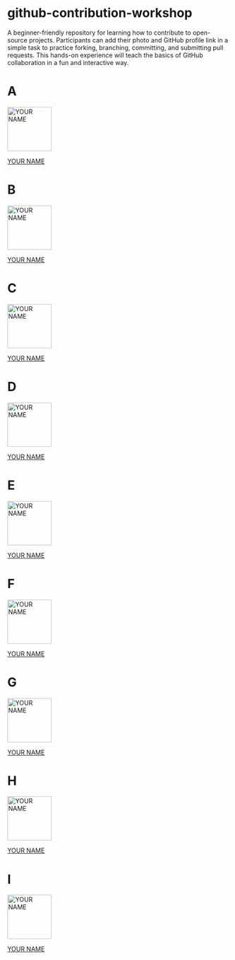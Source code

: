 # github-contribution-workshop
A beginner-friendly repository for learning how to contribute to open-source projects. Participants can add their photo and GitHub profile link in a simple task to practice forking, branching, committing, and submitting pull requests. This hands-on experience will teach the basics of GitHub collaboration in a fun and interactive way.


# A
<img src="PHOTO_URL" width="100px" alt="YOUR NAME"/>  
<p><a href="GITHUB_PROFILE_URL" target="_blank">YOUR NAME</a></p>  

# B
<img src="PHOTO_URL" width="100px" alt="YOUR NAME"/>  
<p><a href="GITHUB_PROFILE_URL" target="_blank">YOUR NAME</a></p>  

# C
<img src="PHOTO_URL" width="100px" alt="YOUR NAME"/>  
<p><a href="GITHUB_PROFILE_URL" target="_blank">YOUR NAME</a></p>  

# D
<img src="PHOTO_URL" width="100px" alt="YOUR NAME"/>  
<p><a href="GITHUB_PROFILE_URL" target="_blank">YOUR NAME</a></p>  

# E
<img src="PHOTO_URL" width="100px" alt="YOUR NAME"/>  
<p><a href="GITHUB_PROFILE_URL" target="_blank">YOUR NAME</a></p>  

# F
<img src="PHOTO_URL" width="100px" alt="YOUR NAME"/>  
<p><a href="GITHUB_PROFILE_URL" target="_blank">YOUR NAME</a></p>  

# G
<img src="PHOTO_URL" width="100px" alt="YOUR NAME"/>  
<p><a href="GITHUB_PROFILE_URL" target="_blank">YOUR NAME</a></p>  

# H
<img src="PHOTO_URL" width="100px" alt="YOUR NAME"/>  
<p><a href="GITHUB_PROFILE_URL" target="_blank">YOUR NAME</a></p>  

# I
<img src="PHOTO_URL" width="100px" alt="YOUR NAME"/>  
<p><a href="GITHUB_PROFILE_URL" target="_blank">YOUR NAME</a></p>  

